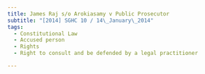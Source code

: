 ```yaml
---
title: James Raj s/o Arokiasamy v Public Prosecutor 
subtitle: "[2014] SGHC 10 / 14\_January\_2014"
tags:
  - Constitutional Law
  - Accused person
  - Rights
  - Right to consult and be defended by a legal practitioner

---
```


